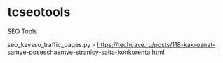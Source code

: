 # tcseotools
SEO Tools

seo_keysso_traffic_pages.py - https://techcave.ru/posts/118-kak-uznat-samye-poseschaemye-stranicy-saita-konkurenta.html
